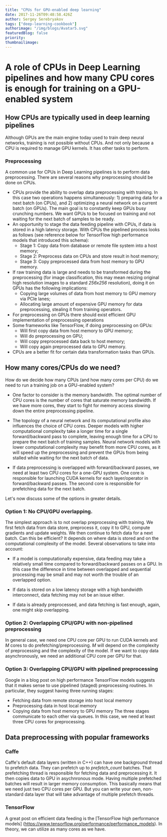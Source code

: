 ```yaml
---
title: "CPUs for GPU-enabled deep learning"
date: 2017-11-26T09:48:58.426Z
author: Sergey Serebryakov 
tags: ["deep-learning-cookbook"]
authorimage: "/img/blogs/Avatar5.svg"
featuredBlog: false
priority:
thumbnailimage:
---
```

# A role of CPUs in Deep Learning pipelines and how many CPU cores is enough for training on a GPU-enabled system

## How CPUs are typically used in deep learning pipelines

Although GPUs are the main engine today used to train deep neural networks, training is not possible without CPUs. And not only because a CPU is required to manage GPU kernels. It has other tasks to perform.

### Preprocessing
A common use for CPUs in Deep Learning pipelines is to perform data preprocessing. There are several reasons why preprocessing should be done on CPUs.

* CPUs provide the ability to overlap data preprocessing with training. In this case two operations happens simultaneously: 1) preparing data for a next batch (on CPUs), and 2) optimizing a neural network on a current batch (on GPUs). The main goal is to constantly keep GPUs busy crunching numbers. We want GPUs to be focused on training and not waiting for the next batch of samples to be ready.
* An opportunity to stage the data feeding pipeline with CPUs, if data is stored in a high latency storage. With CPUs the pipelined process looks as follows (see reference below for TensorFlow high performance models that introduced this schema):
  * Stage 1: Copy data from database or remote file system into a host memory;
  * Stage 2: Preprocess data on CPUs and store result in host memory;
  * Stage 3: Copy preprocessed data from host memory to GPU memory.
* If raw training data is large and needs to be transformed during the preprocessing (for image classification, this may mean resizing original high resolution images to a standard _256x256_ resolution), doing it on GPUs has the following implications:
  * Copying large volumes of data from host memory to GPU memory via PCIe lanes;
  * Allocating large amount of expensive GPU memory for data preprocessing, stealing it from training operators.
* For preprocessing on GPUs there should exist efficient GPU implementation of preprocessing operations
* Some frameworks like TensorFlow, if doing preprocessing on GPUs:
  * Will first copy data from host memory to GPU memory;
  * Will do preprocessing on GPU;
  * Will copy preprocessed data back to host memory;
  * Will copy again preprocessed data to GPU memory.
* CPUs are a better fit for certain data transformation tasks than GPUs.

## How many cores/CPUs do we need?

How do we decide how many CPUs (and how many cores per CPU) do we need to run a training job on a GPU-enabled system?

* One factor to consider is the memory bandwidth. The optimal number of CPU cores is the number of cores that saturate memory bandwidth. If we have more cores, they start to fight for memory access slowing down the entire preprocessing pipeline.

* The topology of a neural network and its computational profile also influences the choice of CPU cores. Deeper models with higher computational complexity take a longer time for a single forward/backward pass to complete, leaving enough time for a CPU to prepare the next batch of training samples.  Neural network models with lower computational complexity may benefit from more CPU cores, as it will speed up the preprocessing and prevent the GPUs from being stalled while waiting for the next batch of data.

* If data preprocessing is overlapped with forward/backward passes, we need at least two CPU cores for a one-GPU system. One core is responsible for launching CUDA kernels for each layer/operator in forward/backward passes. The second core is responsible for prefetching data for the next batch.

Let's now discuss some of the options in greater details. 

### Option 1: No CPU/GPU overlapping.
   The simplest approach is to not overlap preprocessing with training. We first fetch data from data store, preprocess it, copy it to GPU, compute gradients and update weights. We then continue to fetch data for a next batch. Can this be efficient? It depends on where data is stored and on the computational complexity of the model. Several observations to take into account:

  * If a model is computationally expensive, data feeding may take a relatively small time compared to forward/backward passes on a GPU. In this case the difference in time between overlapped and sequential processing may be small and may not worth the trouble of an overlapped option.
  
  * If data is stored on a low latency storage with a high bandwidth interconnect, data fetching may not be an issue either.
  
  * If data is already preprocessed, and data fetching is fast enough, again, one might skip overlapping.

### Option 2: Overlapping CPU/GPU with non-pipelined preprocessing
   In general case, we need one CPU core per GPU to run CUDA kernels and <i>M</i> cores to do prefetching/preprocessing. _M_ will depend on the complexity of preprocessing and the complexity of the model. If we want to copy data asynchronously, we need an additional CPU core per GPU for that.

### Option 3: Overlapping CPU/GPU with pipelined preprocessing
  Google in a blog post on high performance TensorFlow models suggests that it makes sense to use pipelined (staged) preprocessing routines. In particular, they suggest having three running stages:
  * Fetching data from remote storage into host local memory
  * Preprocessing data in host local memory
  * Copying data from host memory to GPU memory
  The three stages communicate to each other via queues. In this case, we need at least three CPU cores for preprocessing.

## Data preprocessing with popular frameworks
### Caffe
Caffe's default data layers (written in C++) can have one background thread to prefetch data. They can prefetch up to <i>prefetch_count</i> batches. That prefetching thread is responsible for fetching data and preprocessing it. It then copies data to GPU in asychnronous mode. Having multiple prefetched batches will result in larger memory consumption. This basically means that we need just two CPU cores per GPU. But you can write your own, non-standard data layer that will take advantage of multiple prefetch threads.

### TensorFlow
A great post on efficient data feeding is the [TensorFlow high performance models]
(https://www.tensorflow.org/performance/performance_models). In theory, we can utilize as many cores as we have.